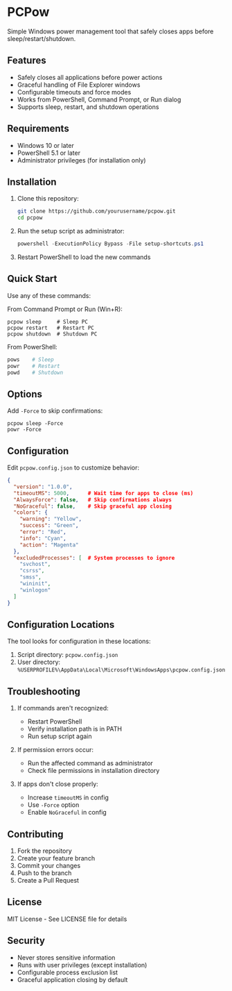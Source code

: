 # PCPow

Simple Windows power management tool that safely closes apps before sleep/restart/shutdown.

## Features

- Safely closes all applications before power actions
- Graceful handling of File Explorer windows
- Configurable timeouts and force modes
- Works from PowerShell, Command Prompt, or Run dialog
- Supports sleep, restart, and shutdown operations

## Requirements

- Windows 10 or later
- PowerShell 5.1 or later
- Administrator privileges (for installation only)

## Installation

1. Clone this repository:
   ```bash
   git clone https://github.com/yourusername/pcpow.git
   cd pcpow
   ```

2. Run the setup script as administrator:
   ```powershell
   powershell -ExecutionPolicy Bypass -File setup-shortcuts.ps1
   ```

3. Restart PowerShell to load the new commands

## Quick Start

Use any of these commands:

From Command Prompt or Run (Win+R):
```
pcpow sleep     # Sleep PC
pcpow restart   # Restart PC
pcpow shutdown  # Shutdown PC
```

From PowerShell:
```powershell
pows    # Sleep
powr    # Restart
powd    # Shutdown
```

## Options

Add `-Force` to skip confirmations:
```
pcpow sleep -Force
powr -Force
```

## Configuration

Edit `pcpow.config.json` to customize behavior:
```json
{
  "version": "1.0.0",
  "timeoutMS": 5000,      # Wait time for apps to close (ms)
  "AlwaysForce": false,   # Skip confirmations always
  "NoGraceful": false,    # Skip graceful app closing
  "colors": {
    "warning": "Yellow",
    "success": "Green",
    "error": "Red",
    "info": "Cyan",
    "action": "Magenta"
  },
  "excludedProcesses": [  # System processes to ignore
    "svchost",
    "csrss",
    "smss",
    "wininit",
    "winlogon"
  ]
}
```

## Configuration Locations

The tool looks for configuration in these locations:
1. Script directory: `pcpow.config.json`
2. User directory: `%USERPROFILE%\AppData\Local\Microsoft\WindowsApps\pcpow.config.json`

## Troubleshooting

1. If commands aren't recognized:
   - Restart PowerShell
   - Verify installation path is in PATH
   - Run setup script again

2. If permission errors occur:
   - Run the affected command as administrator
   - Check file permissions in installation directory

3. If apps don't close properly:
   - Increase `timeoutMS` in config
   - Use `-Force` option
   - Enable `NoGraceful` in config

## Contributing

1. Fork the repository
2. Create your feature branch
3. Commit your changes
4. Push to the branch
5. Create a Pull Request

## License

MIT License - See LICENSE file for details

## Security

- Never stores sensitive information
- Runs with user privileges (except installation)
- Configurable process exclusion list
- Graceful application closing by default 